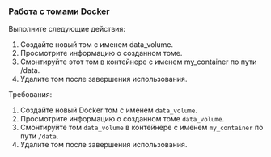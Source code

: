 
### Работа с томами Docker

Выполните следующие действия: 
1. Создайте новый том с именем data_volume. 
2. Просмотрите информацию о созданном томе. 
3. Смонтируйте этот том в контейнере с именем my_container по пути /data. 
4. Удалите том после завершения использования.

Требования:
1. Создайте новый Docker том с именем `data_volume`.
2. Просмотрите информацию о созданном томе `data_volume`.
3. Смонтируйте том `data_volume` в контейнере с именем `my_container` по пути `/data`.
4. Удалите том после завершения использования.